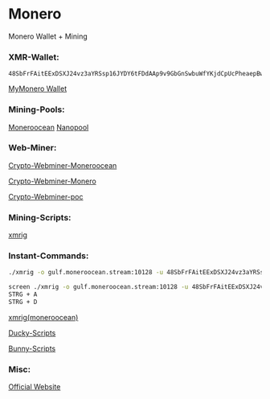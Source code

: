 # Monero
Monero Wallet + Mining

### XMR-Wallet:
```
48SbFrFAitEExDSXJ24vz3aYRSsp16JYDY6tFDdAAp9v9GbGnSwbuWfYKjdCpUcPheaepBwPqVYDoFUz6bvkgCN3CBGRBcF
```
[MyMonero Wallet](https://wallet.mymonero.com)

### Mining-Pools:
[Moneroocean](https://moneroocean.stream)
[Nanopool](https://xmr.nanopool.org)

### Web-Miner:
[Crypto-Webminer-Moneroocean](https://www.moneroocean.crypto-webminer.com/moneroocean.html)

[Crypto-Webminer-Monero](https://www.monero.crypto-webminer.com/monero.html)

[Crypto-Webminer-poc](https://www.monerorandomx.crypto-webminer.com/monerorandomx.html)

### Mining-Scripts:
[xmrig](https://github.com/xmrig/xmrig)

### Instant-Commands:
```bash
./xmrig -o gulf.moneroocean.stream:10128 -u 48SbFrFAitEExDSXJ24vz3aYRSsp16JYDY6tFDdAAp9v9GbGnSwbuWfYKjdCpUcPheaepBwPqVYDoFUz6bvkgCN3CBGRBcF -p name
```

```bash
screen ./xmrig -o gulf.moneroocean.stream:10128 -u 48SbFrFAitEExDSXJ24vz3aYRSsp16JYDY6tFDdAAp9v9GbGnSwbuWfYKjdCpUcPheaepBwPqVYDoFUz6bvkgCN3CBGRBcF -p name
STRG + A
STRG + D
```

[xmrig(moneroocean)](https://github.com/MoneroOcean/xmrig)

[Ducky-Scripts](./Ducky-Scripts/)

[Bunny-Scripts](./Bunny-Scripts/)

### Misc:
[Official Website](https://www.getmonero.org)
